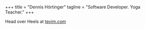 +++
title = "Dennis Hörtinger"
tagline = "Software Developer.  Yoga Teacher."
+++

Head over Heels at [tevim.com](https://www.tevim.com)
